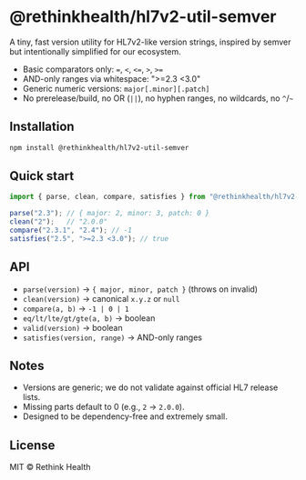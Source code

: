 # @rethinkhealth/hl7v2-util-semver

A tiny, fast version utility for HL7v2-like version strings, inspired by semver but intentionally simplified for our ecosystem.

- Basic comparators only: `=`, `<`, `<=`, `>`, `>=`
- AND-only ranges via whitespace: ">=2.3 <3.0"
- Generic numeric versions: `major[.minor][.patch]`
- No prerelease/build, no OR (`||`), no hyphen ranges, no wildcards, no `^`/`~`

## Installation

```bash
npm install @rethinkhealth/hl7v2-util-semver
```

## Quick start

```ts
import { parse, clean, compare, satisfies } from "@rethinkhealth/hl7v2-util-semver";

parse("2.3"); // { major: 2, minor: 3, patch: 0 }
clean("2");   // "2.0.0"
compare("2.3.1", "2.4"); // -1
satisfies("2.5", ">=2.3 <3.0"); // true
```

## API

- `parse(version)` → `{ major, minor, patch }` (throws on invalid)
- `clean(version)` → canonical `x.y.z` or `null`
- `compare(a, b)` → `-1 | 0 | 1`
- `eq/lt/lte/gt/gte(a, b)` → boolean
- `valid(version)` → boolean
- `satisfies(version, range)` → AND-only ranges

## Notes

- Versions are generic; we do not validate against official HL7 release lists.
- Missing parts default to 0 (e.g., `2` → `2.0.0`).
- Designed to be dependency-free and extremely small.

## License

MIT © Rethink Health
